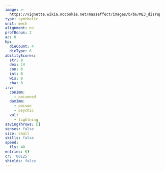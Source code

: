 ```yaml
---
image: >-
  https://vignette.wikia.nocookie.net/masseffect/images/b/b6/ME3_disruption_drone.png/revision/latest/scale-to-width-down/350?cb=20130308125421
type: synthetic
unit: mech
alignment: nn
profBonus: 2
ac: 8
hp:
  dieCount: 4
  dieType: 6
abilityScores:
  str: 8
  dex: 14
  con: 8
  int: 8
  wis: 8
  cha: 8
irv:
  conImm:
    - poisoned
  damImm:
    - poison
    - psychic
  vul:
    - lightning
savingThrows: []
senses: false
size: small
skills: false
speed:
  fly: 40
entries: {}
cr: '00125'
shields: false
---
```

